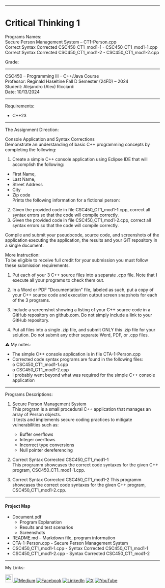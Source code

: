 ﻿-----------------------------------------------------------------------------------------------------------------------------
# Critical Thinking 1  
Programs Names:   
   Secure Person Management System – CT1-Person.cpp  
   Correct Syntax Corrected CSC450_CT1_mod1-1 - CSC450_CT1_mod1-1.cpp  
   Correct Syntax Corrected CSC450_CT1_mod1-2 - CSC450_CT1_mod1-2.cpp

Grade:  

-----------------------------------------------------------------------------------------------------------------------------

CSC450 – Programming III – C++/Java Course  
Professor: Reginald Haseltine
Fall D Semester (24FD) – 2024  
Student: Alejandro (Alex) Ricciardi  
Date: 10/13/2024   

-----------------------------------------------------------------------------------------------------------------------------

Requirements:  
- C++23  

-----------------------------------------------------------------------------------------------------------------------------

The Assignment Direction:    

Console Application and Syntax Corrections   
Demonstrate an understanding of basic C++ programming concepts by completing the following:  
1.	Create a simple C++ console application using Eclipse IDE that will accomplish the following:  
   -	First Name,  
   -	Last Name,  
   -	Street Address  
   -	City  
   -	Zip code  
Prints the following information for a fictional person:   
2.	Given the provided code in file CSC450_CT1_mod1-1.cpp, correct all syntax errors so that the code will compile correctly.   
3.	Given the provided code in file CSC450_CT1_mod1-2.cpp, correct all syntax errors so that the code will compile correctly.   

Compile and submit your pseudocode, source code, and screenshots of the application executing the application, the results and your GIT repository in a single document.  

More Instruction:  
To be eligible to receive full credit for your submission you must follow these submission requirements.  

1) Put each of your 3 C++ source files into a separate .cpp file. Note that I execute all your programs to check them out.  

2) In a Word or PDF "Documentation" file, labeled as such, put a copy of your C++ source code and execution output screen snapshots for each of the 3 programs.  

3) Include a screenshot showing a listing of your C++ source code in a GitHub repository on github.com. Do not simply include a link to your GitHub repository.  

4) Put all files into a single .zip file, and submit ONLY this .zip file for your solution. Do not submit any other separate Word, PDF, or .cpp files.  
  
⚠️ My notes:   
- The simple C++ console application is in file CTA-1-Person.cpp  
- Corrected code syntax programs are found in the following files:  
    o	CSC450_CT1_mod1-1.cpp   
    o	CSC450_CT1_mod1-2.cpp   
- I probably went beyond what was required for the simple C++ console application   

-----------------------------------------------------------------------------------------------------------------------------

Programs Descriptions:  

1. Secure Person Management System  
This program is a small procedural C++ application that manages an array of Person objects.   
It tests and implements secure coding practices to mitigate vulnerabilities such as:  
	- Buffer overflows  
	- Integer overflows  
	- Incorrect type conversions  
	- Null pointer dereferencing  

2. Correct Syntax Corrected CSC450_CT1_mod1-1  
This programm showcases the correct code syntaxes for the given C++ program, CSC450_CT1_mod1-1.cpp.

3. Correct Syntax Corrected CSC450_CT1_mod1-2
This programm showcases the correct code syntaxes for the given C++ program, CSC450_CT1_mod1-2.cpp.

-----------------------------------------------------------------------------------------------------------------------------

#### Project Map
- Document.pdf  
	- Program Explanation 
	- Results and test scenarios   
	- Screenshots  
- README.md – Markdown file, program information   
- CTA-1-Person.cpp - Secure Person Management System  
- CSC450_CT1_mod1-1.cpp - Syntax Corrected CSC450_CT1_mod1-1      
- CSC450_CT1_mod1-2.cpp - Syntax Corrected CSC450_CT1_mod1-2     


-----------------------------------------------------------------------------------------------------------------------------

My Links:   

<span><a href="https://www.alexomegapy.com" target="_blank"><img width="25" height="25" src="https://github.com/user-attachments/assets/f8001645-cc85-4b99-beec-74482a83ac87"></span>    [![Medium](https://img.shields.io/badge/Medium-12100E?style=for-the-badge&logo=medium&logoColor=whit)](https://medium.com/@alex.omegapy)    [![Facebook](https://img.shields.io/badge/Facebook-%231877F2.svg?logo=Facebook&logoColor=white)](https://www.facebook.com/profile.php?id=100089638857137)    [![LinkedIn](https://img.shields.io/badge/LinkedIn-%230077B5.svg?logo=linkedin&logoColor=white)](https://linkedin.com/in/alex-ricciardi)    [![X](https://img.shields.io/badge/X-black.svg?logo=X&logoColor=white)](https://x.com/AlexOmegapy)    [![YouTube](https://img.shields.io/badge/YouTube-%23FF0000.svg?logo=YouTube&logoColor=white)](https://www.youtube.com/channel/UC4rMaQ7sqywMZkfS1xGh2AA) 


